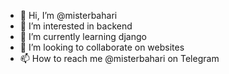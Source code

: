 - 👋 Hi, I’m @misterbahari
- 👀 I’m interested in backend
- 🌱 I’m currently learning django
- 💞️ I’m looking to collaborate on websites
- 📫 How to reach me @misterbahari on Telegram

<!---
misterbahari/misterbahari is a ✨ special ✨ repository because its `README.md` (this file) appears on your GitHub profile.
You can click the Preview link to take a look at your changes.
--->
